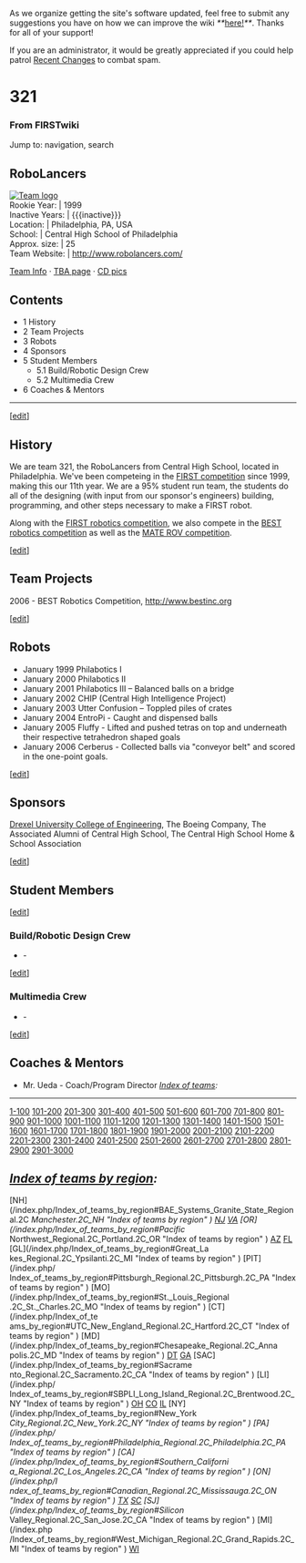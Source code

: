 As we organize getting the site's software updated, feel free to submit any
suggestions you have on how we can improve the wiki
_**_[here!](/index.php/User:Hallry/Suggestions "User:Hallry/Suggestions"
)_**_. Thanks for all of your support!

If you are an administrator, it would be greatly appreciated if you could help
patrol [Recent Changes](/index.php/Special:Recentchanges
"Special:Recentchanges" ) to combat spam.

# 321

### From FIRSTwiki

Jump to: navigation, search

RoboLancers  
---  
[![Team logo](/media/b/b2/Theteamlogo.jpg)](/index.php/Image:Theteamlogo.jpg
"Team logo" )  
Rookie Year: | 1999  
Inactive Years: | {{{inactive}}}  
Location: | Philadelphia, PA, USA  
School: | Central High School of Philadelphia  
Approx. size: | 25  
Team Website: | <http://www.robolancers.com/>  
  
[Team Info](http://frclinks.appspot.com/t/321
"http://frclinks.appspot.com/t/321" ) · [TBA
page](http://www.thebluealliance.com/team/321
"http://www.thebluealliance.com/team/321" ) · [CD
pics](http://www.chiefdelphi.com/media/photos/tags/frc321
"http://www.chiefdelphi.com/media/photos/tags/frc321" )  
  
## Contents

  * 1 History
  * 2 Team Projects
  * 3 Robots
  * 4 Sponsors
  * 5 Student Members
    * 5.1 Build/Robotic Design Crew
    * 5.2 Multimedia Crew
  * 6 Coaches &amp; Mentors  
---  
  
[[edit](/index.php?title=321&action=edit&section=1 "Edit section: History" )]

## History

We are team 321, the RoboLancers from Central High School, located in
Philadelphia. We've been competeing in the [FIRST
competition](http://www.usfirst.org "http://www.usfirst.org" ) since 1999,
making this our 11th year. We are a 95% student run team, the students do all
of the designing (with input from our sponsor's engineers) building,
programming, and other steps necessary to make a FIRST robot.

Along with the [FIRST robotics competition](http://www.usfirst.org
"http://www.usfirst.org" ), we also compete in the [BEST robotics
competition](http://www.bestinc.org "http://www.bestinc.org" ) as well as the
[MATE ROV competition](http://www.materover.org "http://www.materover.org" ).

[[edit](/index.php?title=321&action=edit&section=2 "Edit section: Team
Projects" )]

## Team Projects

2006 - BEST Robotics Competition, <http://www.bestinc.org>

[[edit](/index.php?title=321&action=edit&section=3 "Edit section: Robots" )]

## Robots

  * January 1999 Philabotics I 
  * January 2000 Philabotics II 
  * January 2001 Philabotics III – Balanced balls on a bridge 
  * January 2002 CHIP (Central High Intelligence Project) 
  * January 2003 Utter Confusion – Toppled piles of crates 
  * January 2004 EntroPi - Caught and dispensed balls 
  * January 2005 Fluffy - Lifted and pushed tetras on top and underneath their respective tetrahedron shaped goals 
  * January 2006 Cerberus - Collected balls via "conveyor belt" and scored in the one-point goals. 

[[edit](/index.php?title=321&action=edit&section=4 "Edit section: Sponsors" )]

## Sponsors

[Drexel University College of Engineering](http://www.drexel.edu/coe/
"http://www.drexel.edu/coe/" ), The Boeing Company, The Associated Alumni of
Central High School, The Central High School Home &amp; School Association

[[edit](/index.php?title=321&action=edit&section=5 "Edit section: Student
Members" )]

## Student Members

[[edit](/index.php?title=321&action=edit&section=6 "Edit section:
Build/Robotic Design Crew" )]

### Build/Robotic Design Crew

  * \- 

[[edit](/index.php?title=321&action=edit&section=7 "Edit section: Multimedia
Crew" )]

### Multimedia Crew

  * \- 

[[edit](/index.php?title=321&action=edit&section=8 "Edit section: Coaches &
Mentors" )]

## Coaches &amp; Mentors

  * Mr. Ueda - Coach/Program Director 
_[Index of teams](/index.php/Index_of_teams "Index of teams" ):_  
---  
  
[1-100](/index.php/Index_of_teams#1-100 "Index of teams" )
[101-200](/index.php/Index_of_teams#101-200 "Index of teams" )
[201-300](/index.php/Index_of_teams#201-300 "Index of teams" )
[301-400](/index.php/Index_of_teams#301-400 "Index of teams" )
[401-500](/index.php/Index_of_teams#401-500 "Index of teams" )
[501-600](/index.php/Index_of_teams#501-600 "Index of teams" )
[601-700](/index.php/Index_of_teams#601-700 "Index of teams" )
[701-800](/index.php/Index_of_teams#701-800 "Index of teams" )
[801-900](/index.php/Index_of_teams#801-900 "Index of teams" )
[901-1000](/index.php/Index_of_teams#901-1000 "Index of teams" )
[1001-1100](/index.php/Index_of_teams#1001-1100 "Index of teams" )
[1101-1200](/index.php/Index_of_teams#1101-1200 "Index of teams" )
[1201-1300](/index.php/Index_of_teams#1201-1300 "Index of teams" )
[1301-1400](/index.php/Index_of_teams#1301-1400 "Index of teams" )
[1401-1500](/index.php/Index_of_teams#1401-1500 "Index of teams" )
[1501-1600](/index.php/Index_of_teams#1501-1600 "Index of teams" )
[1601-1700](/index.php/Index_of_teams#1601-1700 "Index of teams" )
[1701-1800](/index.php/Index_of_teams#1701-1800 "Index of teams" )
[1801-1900](/index.php/Index_of_teams#1801-1900 "Index of teams" )
[1901-2000](/index.php/Index_of_teams#1901-2000 "Index of teams" )
[2001-2100](/index.php/Index_of_teams#2001-2100 "Index of teams" )
[2101-2200](/index.php/Index_of_teams#2101-2200 "Index of teams" )
[2201-2300](/index.php/Index_of_teams#2201-2300 "Index of teams" )
[2301-2400](/index.php/Index_of_teams#2301-2400 "Index of teams" )
[2401-2500](/index.php/Index_of_teams#2401-2500 "Index of teams" )
[2501-2600](/index.php/Index_of_teams#2501-2600 "Index of teams" )
[2601-2700](/index.php/Index_of_teams#2601-2700 "Index of teams" )
[2701-2800](/index.php/Index_of_teams#2701-2800 "Index of teams" )
[2801-2900](/index.php/Index_of_teams#2801-2900 "Index of teams" )
[2901-3000](/index.php/Index_of_teams#2901-3000 "Index of teams" )  
  
_[Index of teams by region](/index.php/Index_of_teams_by_region "Index of
teams by region" ):_  
---  
  
[NH](/index.php/Index_of_teams_by_region#BAE_Systems_Granite_State_Regional.2C
_Manchester.2C_NH "Index of teams by region" )
[NJ](/index.php/Index_of_teams_by_region#New_Jersey_Regional.2C_Trenton.2C_NJ
"Index of teams by region" )
[VA](/index.php/Index_of_teams_by_region#NASA.2FVCU_Regional.2C_Richmond.2C_VA
"Index of teams by region" ) [OR](/index.php/Index_of_teams_by_region#Pacific_
Northwest_Regional.2C_Portland.2C_OR "Index of teams by region" )
[AZ](/index.php/Index_of_teams_by_region#Arizona_Regional.2C_Phoenix.2C_AZ
"Index of teams by region" )
[FL](/index.php/Index_of_teams_by_region#Florida_Regional.2C_Orlando.2C_FL
"Index of teams by region" ) [GL](/index.php/Index_of_teams_by_region#Great_La
kes_Regional.2C_Ypsilanti.2C_MI "Index of teams by region" ) [PIT](/index.php/
Index_of_teams_by_region#Pittsburgh_Regional.2C_Pittsburgh.2C_PA "Index of
teams by region" ) [MO](/index.php/Index_of_teams_by_region#St._Louis_Regional
.2C_St._Charles.2C_MO "Index of teams by region" ) [CT](/index.php/Index_of_te
ams_by_region#UTC_New_England_Regional.2C_Hartford.2C_CT "Index of teams by
region" ) [MD](/index.php/Index_of_teams_by_region#Chesapeake_Regional.2C_Anna
polis.2C_MD "Index of teams by region" )
[DT](/index.php/Index_of_teams_by_region#Detroit_Regional.2C_Detroit.2C_MI
"Index of teams by region" )
[GA](/index.php/Index_of_teams_by_region#Peachtree_Regional.2C_Duluth.2C_GA
"Index of teams by region" ) [SAC](/index.php/Index_of_teams_by_region#Sacrame
nto_Regional.2C_Sacramento.2C_CA "Index of teams by region" ) [LI](/index.php/
Index_of_teams_by_region#SBPLI_Long_Island_Regional.2C_Brentwood.2C_NY "Index
of teams by region" )
[OH](/index.php/Index_of_teams_by_region#Buckeye_Regional.2C_Cleveland.2C_OH
"Index of teams by region" )
[CO](/index.php/Index_of_teams_by_region#Colorado_Regional.2C_Denver.2C_CO
"Index of teams by region" )
[IL](/index.php/Index_of_teams_by_region#Midwest_Regional.2C_Evanston.2C_IL
"Index of teams by region" ) [NY](/index.php/Index_of_teams_by_region#New_York
_City_Regional.2C_New_York.2C_NY "Index of teams by region" ) [PA](/index.php/
Index_of_teams_by_region#Philadelphia_Regional.2C_Philadelphia.2C_PA "Index of
teams by region" ) [CA](/index.php/Index_of_teams_by_region#Southern_Californi
a_Regional.2C_Los_Angeles.2C_CA "Index of teams by region" ) [ON](/index.php/I
ndex_of_teams_by_region#Canadian_Regional.2C_Mississauga.2C_ON "Index of teams
by region" )
[TX](/index.php/Index_of_teams_by_region#Lone_Star_Regional.2C_Houston.2C_TX
"Index of teams by region" )
[SC](/index.php/Index_of_teams_by_region#Palmetto_Regional.2C_Columbia.2C_SC
"Index of teams by region" ) [SJ](/index.php/Index_of_teams_by_region#Silicon_
Valley_Regional.2C_San_Jose.2C_CA "Index of teams by region" ) [MI](/index.php
/Index_of_teams_by_region#West_Michigan_Regional.2C_Grand_Rapids.2C_MI "Index
of teams by region" )
[WI](/index.php/Index_of_teams_by_region#Wisconsin_Regional.2C_Milwaukee.2C_WI
"Index of teams by region" )  
  
